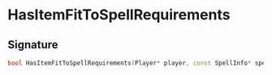 # HasItemFitToSpellRequirements

## Signature

```cpp
bool HasItemFitToSpellRequirements(Player* player, const SpellInfo* spellInfo, const Item* ignoreItem)
```
